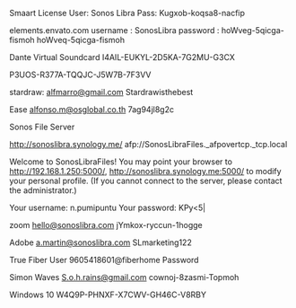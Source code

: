 Smaart License
User: Sonos Libra
Pass: Kugxob-koqsa8-nacfip


elements.envato.com
username : SonosLibra
password : hoWveg-5qicga-fismoh
                  hoWveq-5qicga-fismoh


Dante Virtual Soundcard
I4AIL-EUKYL-2D5KA-7G2MU-G3CX

P3UOS-R377A-TQQJC-J5W7B-7F3VV


stardraw:
alfmarro@gmail.com
Stardrawisthebest

Ease
alfonso.m@osglobal.co.th
7ag94jl8g2c


Sonos File Server

http://sonoslibra.synology.me/
afp://SonosLibraFiles._afpovertcp._tcp.local

Welcome to SonosLibraFiles!
You may point your browser to http://192.168.1.250:5000/, http://sonoslibra.synology.me:5000/ to modify your personal profile.
(If you cannot connect to the server, please contact the administrator.)

Your username: n.pumipuntu
Your password: KPy<5|


zoom
hello@sonoslibra.com
jYmkox-ryccun-1hogge


Adobe 
a.martin@sonoslibra.com
SLmarketing122


True Fiber User
9605418601@fiberhome
Password

Simon Waves
S.o.h.rains@gmail.com
cownoj-8zasmi-Topmoh


Windows 10
W4Q9P-PHNXF-X7CWV-GH46C-V8RBY